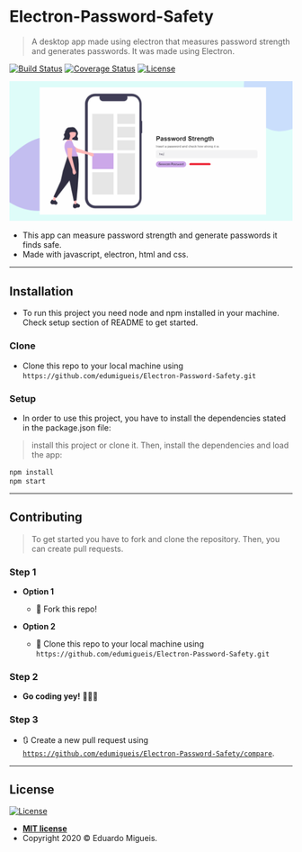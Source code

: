 
# Electron-Password-Safety

>  A desktop app made using electron that measures password strength and generates passwords. It was made using Electron.

[![Build Status](http://img.shields.io/travis/badges/badgerbadgerbadger.svg?style=flat-square)](https://travis-ci.org/badges/badgerbadgerbadger) [![Coverage Status](http://img.shields.io/coveralls/badges/badgerbadgerbadger.svg?style=flat-square)](https://coveralls.io/r/badges/badgerbadgerbadger) [![License](http://img.shields.io/:license-mit-blue.svg?style=flat-square)](http://badges.mit-license.org)

[![INSERT YOUR GRAPHIC HERE](header.png)]()

- This app can measure password strength and generate passwords it finds safe.
- Made with javascript, electron, html and css.
---

## Installation

- To run this project you need node and npm installed in your machine. Check setup section of README to get started.

### Clone

- Clone this repo to your local machine using `https://github.com/edumigueis/Electron-Password-Safety.git`

### Setup

- In order to use this project, you have to install the dependencies stated in the package.json file:

> install this project or clone it. Then, install the dependencies and load the app:

```shell
npm install
npm start
```

---

## Contributing

> To get started you have to fork and clone the repository. Then, you can create pull requests.

### Step 1

- **Option 1**
    - 🍴 Fork this repo!

- **Option 2**
    - 👯 Clone this repo to your local machine using `https://github.com/edumigueis/Electron-Password-Safety.git`

### Step 2

- **Go coding yey!** 🔨🔨🔨

### Step 3

- 🔃 Create a new pull request using <a href="https://github.com/edumigueis/Electron-Password-Safety/compare" target="_blank">`https://github.com/edumigueis/Electron-Password-Safety/compare`</a>.

---

## License

[![License](http://img.shields.io/:license-mit-blue.svg?style=flat-square)](http://badges.mit-license.org)

- **[MIT license](http://opensource.org/licenses/mit-license.php)**
- Copyright 2020 © Eduardo Migueis.